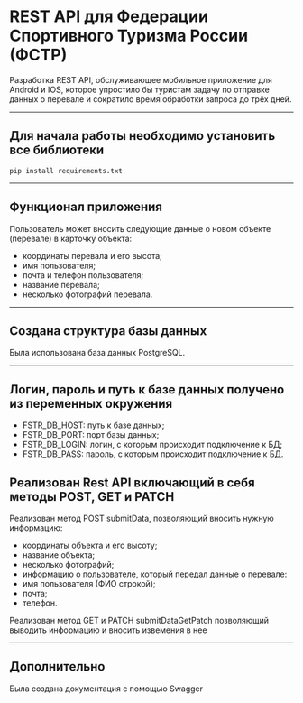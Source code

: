 # REST API для Федерации Спортивного Туризма России (ФСТР)
Разработка REST API, обслуживающее мобильное приложение для Android и IOS, которое упростило бы туристам задачу по отправке данных о перевале и сократило время обработки запроса до трёх дней.
***
## Для начала работы необходимо установить все библиотеки
```
pip install requirements.txt
```
***
## Функционал приложения
Пользователь может вносить следующие данные о новом объекте (перевале) в карточку объекта:
* координаты перевала и его высота;
* имя пользователя;
* почта и телефон пользователя;
* название перевала;
* несколько фотографий перевала.
***

## Создана структура базы данных
Была использована база данных PostgreSQL.
***
## Логин, пароль и путь к базе данных получено из переменных окружения
* FSTR_DB_HOST: путь к базе данных;
* FSTR_DB_PORT: порт базы данных;
* FSTR_DB_LOGIN: логин, с которым происходит подключение к БД;
* FSTR_DB_PASS: пароль, с которым происходит подключение к БД.
## Реализован Rest API включающий в себя методы POST, GET и PATCH
Реализован метод POST submitData, позволяющий вносить нужную информацию:
* координаты объекта и его высоту;
* название объекта;
* несколько фотографий;
* информацию о пользователе, который передал данные о перевале:
* имя пользователя (ФИО строкой);
* почта;
* телефон.

Реализован метод GET и PATCH submitDataGetPatch позволяющий выводить информацию и вносить извемения в нее
***
## Дополнительно
Была создана документация с помощью Swagger

